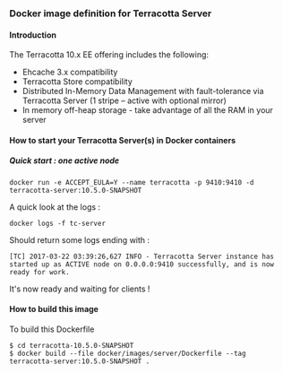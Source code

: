 ### Docker image definition for Terracotta Server

#### Introduction

The Terracotta 10.x EE offering includes the following:

 *  Ehcache 3.x compatibility
 *  Terracotta Store compatibility
 *  Distributed In-Memory Data Management with fault-tolerance via Terracotta Server (1 stripe – active with optional mirror)
 *  In memory off-heap storage - take advantage of all the RAM in your server


#### How to start your Terracotta Server(s) in Docker containers

##### Quick start : one active node

    docker run -e ACCEPT_EULA=Y --name terracotta -p 9410:9410 -d terracotta-server:10.5.0-SNAPSHOT

A quick look at the logs :

    docker logs -f tc-server

Should return some logs ending with :

    [TC] 2017-03-22 03:39:26,627 INFO - Terracotta Server instance has started up as ACTIVE node on 0.0.0.0:9410 successfully, and is now ready for work.

It's now ready and waiting for clients !

#### How to build this image

To build this Dockerfile

    $ cd terracotta-10.5.0-SNAPSHOT
    $ docker build --file docker/images/server/Dockerfile --tag terracotta-server:10.5.0-SNAPSHOT .